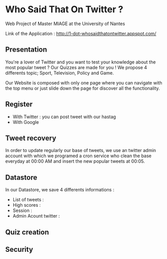 # Who Said That On Twitter ?
Web Project of Master MIAGE at the University of Nantes

Link of the Application : http://1-dot-whosaidthatontwitter.appspot.com/

## Presentation
You're a lover of Twitter and you want to test your knowledge about the most popular tweet ? Our Quizzes are made for you ! We propose 4 differents topic; Sport, Television, Policy and Game.

Our Website is composed with only one page where you can navigate with the top menu or just slide down the page for discover all the functionality.

## Register
- With Twitter : you can post tweet with our hastag
- With Google

## Tweet recovery
In order to update regularly our base of tweets, we use an twitter admin account with which we programed a cron service who clean the base everyday at 00:00 AM and insert the new popular tweets at 00:05.

## Datastore
In our Datastore, we save 4 differents informations :
- List of tweets :
- High scores :
- Session :
- Admin Acount twitter :

## Quiz creation
## Security
